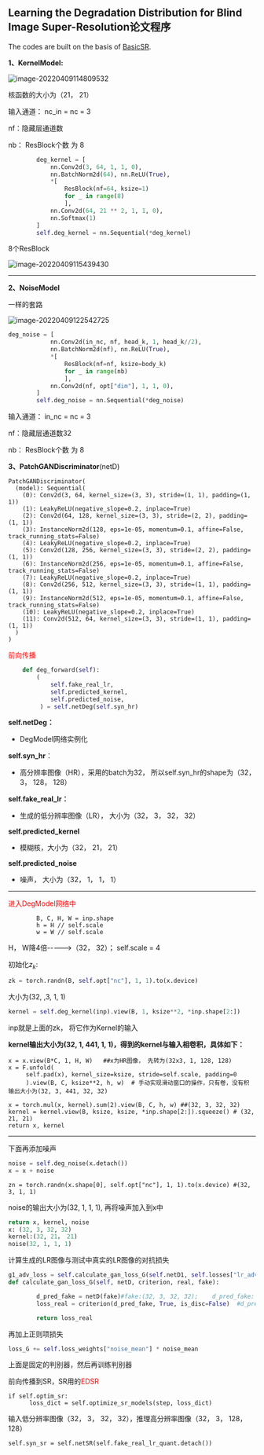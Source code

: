 ## **Learning the Degradation Distribution for Blind Image Super-Resolution论文程序**

The codes are built on the basis of [BasicSR](https://github.com/xinntao/BasicSR).

**1、KernelModel:**

![image-20220409114809532](https://gitee.com/xjg0216/blogimg/raw/master/img/image-20220409114809532.png)

核函数的大小为（21， 21）

输入通道： nc_in = nc = 3

nf：隐藏层通道数

nb： ResBlock个数 为 8

```python
        deg_kernel = [
            nn.Conv2d(3, 64, 1, 1, 0),
            nn.BatchNorm2d(64), nn.ReLU(True),
            *[
                ResBlock(nf=64, ksize=1)
                for _ in range(8)
                ],
            nn.Conv2d(64, 21 ** 2, 1, 1, 0),
            nn.Softmax(1)
        ]
        self.deg_kernel = nn.Sequential(*deg_kernel)
```

8个ResBlock

![image-20220409115439430](https://gitee.com/xjg0216/blogimg/raw/master/img/image-20220409115439430.png)

****

**2、NoiseModel**

一样的套路

![image-20220409122542725](https://gitee.com/xjg0216/blogimg/raw/master/img/image-20220409122542725.png)

```python
deg_noise = [
            nn.Conv2d(in_nc, nf, head_k, 1, head_k//2),
            nn.BatchNorm2d(nf), nn.ReLU(True),
            *[
                ResBlock(nf=nf, ksize=body_k)
                for _ in range(nb)
                ],
            nn.Conv2d(nf, opt["dim"], 1, 1, 0),
        ]
        self.deg_noise = nn.Sequential(*deg_noise)
```

输入通道： in_nc = nc = 3

nf：隐藏层通道数32

nb： ResBlock个数 为 8

**3、PatchGANDiscriminator**(netD)

```
PatchGANDiscriminator(
  (model): Sequential(
    (0): Conv2d(3, 64, kernel_size=(3, 3), stride=(1, 1), padding=(1, 1))
    (1): LeakyReLU(negative_slope=0.2, inplace=True)
    (2): Conv2d(64, 128, kernel_size=(3, 3), stride=(2, 2), padding=(1, 1))
    (3): InstanceNorm2d(128, eps=1e-05, momentum=0.1, affine=False, track_running_stats=False)
    (4): LeakyReLU(negative_slope=0.2, inplace=True)
    (5): Conv2d(128, 256, kernel_size=(3, 3), stride=(2, 2), padding=(1, 1))
    (6): InstanceNorm2d(256, eps=1e-05, momentum=0.1, affine=False, track_running_stats=False)
    (7): LeakyReLU(negative_slope=0.2, inplace=True)
    (8): Conv2d(256, 512, kernel_size=(3, 3), stride=(1, 1), padding=(1, 1))
    (9): InstanceNorm2d(512, eps=1e-05, momentum=0.1, affine=False, track_running_stats=False)
    (10): LeakyReLU(negative_slope=0.2, inplace=True)
    (11): Conv2d(512, 64, kernel_size=(3, 3), stride=(1, 1), padding=(1, 1))
  )
)
```

<font color=red>前向传播</font>

```python
    def deg_forward(self):
        (
            self.fake_real_lr,
            self.predicted_kernel,
            self.predicted_noise,
         ) = self.netDeg(self.syn_hr)
```

**self.netDeg：**

* DegModel网络实例化

**self.syn_hr**：

* 高分辨率图像（HR），采用的batch为32， 所以self.syn_hr的shape为（32， 3， 128， 128）

**self.fake_real_lr：**

* 生成的低分辨率图像（LR）， 大小为（32， 3， 32， 32）

**self.predicted_kernel**

* 模糊核，大小为（32， 21， 21）

**self.predicted_noise**

* 噪声， 大小为（32， 1， 1， 1）

**********

<font color=red>进入DegModel网络中</font>

```
        B, C, H, W = inp.shape
        h = H // self.scale
        w = W // self.scale
```

H， W降4倍----->（32， 32）； self.scale = 4

初始化$z_k$:

```python
zk = torch.randn(B, self.opt["nc"], 1, 1).to(x.device)
```

大小为(32, ,3, 1, 1)

```python
kernel = self.deg_kernel(inp).view(B, 1, ksize**2, *inp.shape[2:])
```

inp就是上面的zk， 将它作为Kernel的输入

**kernel输出大小为(32, 1, 441, 1, 1)，得到的kernel与输入相卷积，具体如下：**

```
x = x.view(B*C, 1, H, W)   ##x为HR图像， 先转为(32x3, 1, 128, 128)
x = F.unfold(
     self.pad(x), kernel_size=ksize, stride=self.scale, padding=0
     ).view(B, C, ksize**2, h, w)  # 手动实现滑动窗口的操作，只有卷，没有积 输出大小为(32, 3, 441, 32, 32)

x = torch.mul(x, kernel).sum(2).view(B, C, h, w) ##(32, 3, 32, 32)
kernel = kernel.view(B, ksize, ksize, *inp.shape[2:]).squeeze() # (32, 21, 21)
return x, kernel
```

**********

下面再添加噪声

```python
noise = self.deg_noise(x.detach())
x = x + noise
```

```
zn = torch.randn(x.shape[0], self.opt["nc"], 1, 1).to(x.device) #(32, 3, 1, 1)
```

noise的输出大小为(32, 1, 1, 1), 再将噪声加入到x中

```python
return x, kernel, noise
x: (32, 3, 32, 32)
kernel:(32, 21， 21)
noise(32, 1, 1, 1)
```

计算生成的LR图像与测试中真实的LR图像的对抗损失

```python
g1_adv_loss = self.calculate_gan_loss_G(self.netD1, self.losses["lr_adv"], real, fake)
def calculate_gan_loss_G(self, netD, criterion, real, fake):

        d_pred_fake = netD(fake)#fake:(32, 3, 32, 32);    d_pred_fake: (32, 64, 8, 8)
        loss_real = criterion(d_pred_fake, True, is_disc=False)  #d_pred_fake与相同大小的target_label计算损失，target_label为全1；；；；MSELoss()

        return loss_real
```

再加上正则项损失

```python
loss_G += self.loss_weights["noise_mean"] * noise_mean
```

上面是固定的判别器，然后再训练判别器

前向传播到SR，SR用的<font color=red>EDSR</font>

```
if self.optim_sr:
      loss_dict = self.optimize_sr_models(step, loss_dict)
```

输入低分辨率图像（32， 3， 32， 32），推理高分辨率图像（32， 3， 128， 128）

```
self.syn_sr = self.netSR(self.fake_real_lr_quant.detach())
```
